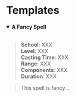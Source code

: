 # Templates

<details open><summary><strong>A Fancy Spell</strong></summary><br>

> **School**: XXX<br>
> **Level**: XXX<br>
> **Casting Time**: XXX<br>
> **Range**: XXX<br>
> **Components**: XXX<br>
> **Duration**: XXX<br>

> This spell is fancy...

</details>